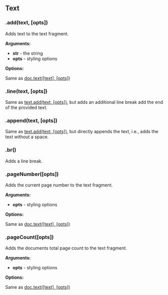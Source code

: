 ## Text

### .add(text, [opts])

Adds text to the text fragment.

**Arguments:**

- **str** - the string
- **opts** - styling options

**Options:**

Same as [doc.text([text], [opts])](document.md#texttext-opts)

### .line(text, [opts])

Same as [text.add(text, [opts])](#addtext-opts), but adds an additional line break add the end of the provided text.

### .append(text, [opts])

Same as [text.add(text, [opts])](#addtext-opts), but directly appends the text, i.e., adds the text without a space.

### .br()

Adds a line break.

### .pageNumber([opts])

Adds the current page number to the text fragment.

**Arguments:**

- **opts** - styling options

**Options:**

Same as [doc.text([text], [opts])](document.md#texttext-opts)

### .pageCount([opts])

Adds the documents total page count to the text fragment.

**Arguments:**

- **opts** - styling options

**Options:**

Same as [doc.text([text], [opts])](document.md#texttext-opts)
